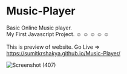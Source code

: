 # Music-Player

Basic Online Music player.<br>
My First Javascript Project.
☺ ☺ ☺ ☺ ☺
<br><br>
This is preview of website. Go Live => https://sumitkrshakya.github.io/Music-Player/

![Screenshot (407)](https://user-images.githubusercontent.com/75530555/129888204-142deab4-351d-47f6-91f3-76755064b06a.png)


